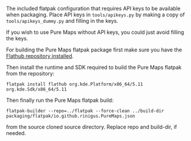 The included flatpak configuration that requires API keys to be
available when packaging. Place API keys in `tools/apikeys.py` by
making a copy of `tools/apikeys_dummy.py` and filling in the keys.

If you wish to use Pure Maps without API keys, you could just avoid
filling the keys.

For building the Pure Maps flatpak package first make sure you have the [Flathub repository installed](https://flatpak.org/setup/).

Then install the runtime and SDK required to build the Pure Maps flatpak from the repository:

```
flatpak install flathub org.kde.Platform/x86_64/5.11 org.kde.Sdk/x86_64/5.11
```

Then finally run the Pure Maps flatpak build:

```
flatpak-builder --repo=../flatpak --force-clean ../build-dir packaging/flatpak/io.github.rinigus.PureMaps.json
```

from the source cloned source directory. Replace repo and build-dir, if needed.
